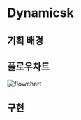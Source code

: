 # Dynamicsk

## **기획 배경**


## **플로우차트**

![flowchart](https://github.com/qj0r9j0vc2/Dynamicsk/blob/main/Dynamicsk-FlowChart.png)

## **구현**



